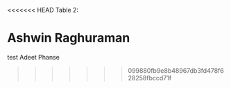 <<<<<<< HEAD
Table 2:

Ashwin Raghuraman
=======
test
Adeet Phanse
>>>>>>> 099880fb9e8b48967db3fd478f628258fbccd71f
